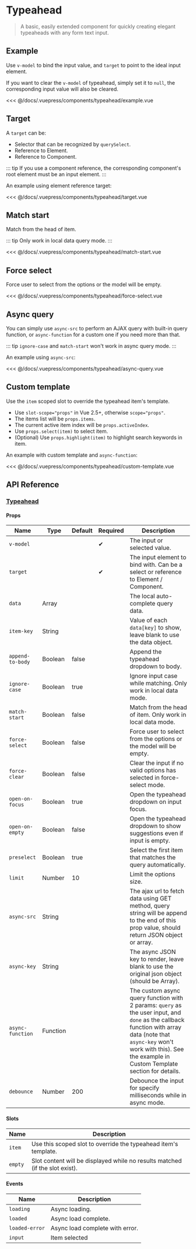 # Typeahead

> A basic, easily extended component for quickly creating elegant typeaheads with any form text input.

## Example

Use `v-model` to bind the input value, and `target` to point to the ideal input element.

If you want to clear the `v-model` of typeahead, simply set it to `null`, the corresponding input value will also be cleared.

<typeahead-example/>

<<< @/docs/.vuepress/components/typeahead/example.vue

## Target

A `target` can be:

* Selector that can be recognized by `querySelect`.
* Reference to Element.
* Reference to Component.

::: tip
If you use a component reference, the corresponding component's root element must be an input element.
:::

An example using element reference target:

<typeahead-target/>

<<< @/docs/.vuepress/components/typeahead/target.vue

## Match start

Match from the head of item.

::: tip
Only work in local data query mode.
:::

<typeahead-match-start/>

<<< @/docs/.vuepress/components/typeahead/match-start.vue

## Force select

Force user to select from the options or the model will be empty.

<typeahead-force-select/>

<<< @/docs/.vuepress/components/typeahead/force-select.vue

## Async query

You can simply use `async-src` to perform an AJAX query with built-in query function, or `async-function` for a custom one if you need more than that.

::: tip
`ignore-case` and `match-start` won't work in async query mode.
:::

An example using `async-src`:

<typeahead-async-query/>

<<< @/docs/.vuepress/components/typeahead/async-query.vue

## Custom template

Use the `item` scoped slot to override the typeahead item's template.

* Use `slot-scope="props"` in Vue 2.5+, otherwise `scope="props"`.
* The items list will be `props.items`.
* The current active item index will be `props.activeIndex`.
* Use `props.select(item)` to select item.
* (Optional) Use `props.highlight(item)` to highlight search keywords in item.

An example with custom template and `async-function`:

<typeahead-custom-template/>

<<< @/docs/.vuepress/components/typeahead/custom-template.vue

## API Reference

### [Typeahead](https://github.com/uiv-lib/uiv/blob/1.x/src/components/typeahead/Typeahead.vue)

#### Props

Name             | Type       | Default  | Required | Description
---------------- | ---------- | -------- | -------- | -----------------------
`v-model`        |            |          | &#10004; | The input or selected value.
`target`         |            |          | &#10004; | The input element to bind with. Can be a select or reference to Element / Component.
`data`           | Array      |          |          | The local auto-complete query data.
`item-key`       | String     |          |          | Value of each `data[key]` to show, leave blank to use the data object.
`append-to-body` | Boolean    | false    |          | Append the typeahead dropdown to body.
`ignore-case`    | Boolean    | true     |          | Ignore input case while matching. Only work in local data mode.
`match-start`    | Boolean    | false    |          | Match from the head of item. Only work in local data mode.
`force-select`   | Boolean    | false    |          | Force user to select from the options or the model will be empty.
`force-clear`    | Boolean    | false    |          | Clear the input if no valid options has selected in force-select mode.
`open-on-focus`  | Boolean    | true     |          | Open the typeahead dropdown on input focus.
`open-on-empty`  | Boolean    | false    |          | Open the typeahead dropdown to show suggestions even if input is empty.
`preselect`      | Boolean    | true     |          | Select the first item that matches the query automatically.
`limit`          | Number     | 10       |          | Limit the options size.
`async-src`      | String     |          |          | The ajax url to fetch data using GET method, query string will be append to the end of this prop value, should return JSON object or array.
`async-key`      | String     |          |          | The async JSON key to render, leave blank to use the original json object (should be Array).
`async-function` | Function   |          |          | The custom async query function with 2 params: `query` as the user input, and `done` as the callback function with array data (note that `async-key` won't work with this). See the example in Custom Template section for details.
`debounce`       | Number     | 200      |          | Debounce the input for specify milliseconds while in async mode.

#### Slots

Name      | Description
--------- | -----------------------
`item`    | Use this scoped slot to override the typeahead item's template.
`empty`   | Slot content will be displayed while no results matched (if the slot exist).

#### Events

Name           | Description
---------      | -----------------------
`loading`      | Async loading.
`loaded`       | Async load complete.
`loaded-error` | Async load complete with error.
`input`        | Item selected
